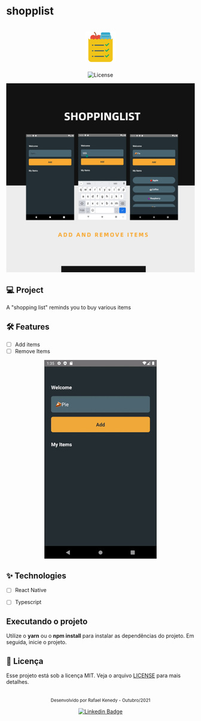 # shopplist

<h1 align="center">
  <img alt="ShoppingList" height="80" title="ShoppingList" src="logo.png" />
</h1>

<p align="center">
  <img alt="License" src="https://img.shields.io/static/v1?label=license&message=MIT&color=E51C44&labelColor=0A1033">


</p>

![cover](cover.png?style=flat)

## 💻 Project
A "shopping list" reminds you to buy various items

## :hammer_and_wrench: Features 

-   [ ] Add items
-   [ ] Remove Items

<div align="center">
  <img src="example.gif" width="300" margin-left="50"/>
  
</div>


## ✨ Technologies 

-   [ ] React Native
-   [ ] Typescript


## Executando o projeto

Utilize o **yarn** ou o **npm install** para instalar as dependências do projeto.
Em seguida, inicie o projeto.


## 📄 Licença

Esse projeto está sob a licença MIT. Veja o arquivo [LICENSE](LICENSE.md) para mais detalhes.

<br />

<div align="center">
  <small>Desenvolvido por Rafael Kenedy - Outubro/2021</small>

  [![Linkedin Badge](https://img.shields.io/badge/-Rafael%20Kenedy-6633cc?style=flat-square&logo=Linkedin&logoColor=white&link=https://www.linkedin.com/in/rafael-kenedy-da-silva-alves-692973160/)](https://www.linkedin.com/in/rafael-kenedy-da-silva-alves-692973160/) 
</div>
